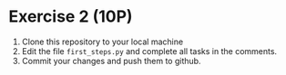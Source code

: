 # Exercise 2 (10P)

1. Clone this repository to your local machine
2. Edit the file `first_steps.py` and complete all tasks in the comments.
3. Commit your changes and push them to github.
